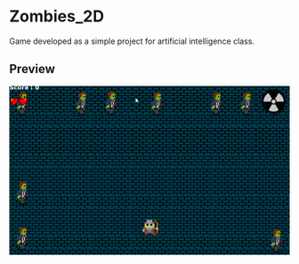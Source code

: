 # Zombies_2D
Game developed as a simple project for artificial intelligence class.

## Preview
![](zombie2d.gif)

